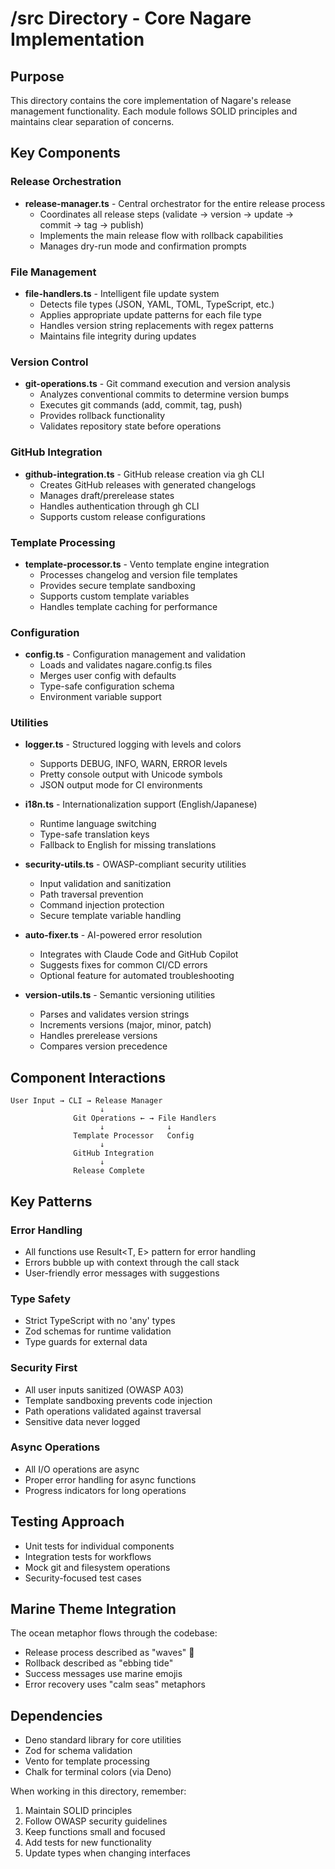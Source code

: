# /src Directory - Core Nagare Implementation

## Purpose

This directory contains the core implementation of Nagare's release management functionality. Each
module follows SOLID principles and maintains clear separation of concerns.

## Key Components

### Release Orchestration

- **release-manager.ts** - Central orchestrator for the entire release process
  - Coordinates all release steps (validate → version → update → commit → tag → publish)
  - Implements the main release flow with rollback capabilities
  - Manages dry-run mode and confirmation prompts

### File Management

- **file-handlers.ts** - Intelligent file update system
  - Detects file types (JSON, YAML, TOML, TypeScript, etc.)
  - Applies appropriate update patterns for each file type
  - Handles version string replacements with regex patterns
  - Maintains file integrity during updates

### Version Control

- **git-operations.ts** - Git command execution and version analysis
  - Analyzes conventional commits to determine version bumps
  - Executes git commands (add, commit, tag, push)
  - Provides rollback functionality
  - Validates repository state before operations

### GitHub Integration

- **github-integration.ts** - GitHub release creation via gh CLI
  - Creates GitHub releases with generated changelogs
  - Manages draft/prerelease states
  - Handles authentication through gh CLI
  - Supports custom release configurations

### Template Processing

- **template-processor.ts** - Vento template engine integration
  - Processes changelog and version file templates
  - Provides secure template sandboxing
  - Supports custom template variables
  - Handles template caching for performance

### Configuration

- **config.ts** - Configuration management and validation
  - Loads and validates nagare.config.ts files
  - Merges user config with defaults
  - Type-safe configuration schema
  - Environment variable support

### Utilities

- **logger.ts** - Structured logging with levels and colors
  - Supports DEBUG, INFO, WARN, ERROR levels
  - Pretty console output with Unicode symbols
  - JSON output mode for CI environments

- **i18n.ts** - Internationalization support (English/Japanese)
  - Runtime language switching
  - Type-safe translation keys
  - Fallback to English for missing translations

- **security-utils.ts** - OWASP-compliant security utilities
  - Input validation and sanitization
  - Path traversal prevention
  - Command injection protection
  - Secure template variable handling

- **auto-fixer.ts** - AI-powered error resolution
  - Integrates with Claude Code and GitHub Copilot
  - Suggests fixes for common CI/CD errors
  - Optional feature for automated troubleshooting

- **version-utils.ts** - Semantic versioning utilities
  - Parses and validates version strings
  - Increments versions (major, minor, patch)
  - Handles prerelease versions
  - Compares version precedence

## Component Interactions

```
User Input → CLI → Release Manager
                    ↓
              Git Operations ← → File Handlers
                    ↓              ↓
              Template Processor   Config
                    ↓
              GitHub Integration
                    ↓
              Release Complete
```

## Key Patterns

### Error Handling

- All functions use Result<T, E> pattern for error handling
- Errors bubble up with context through the call stack
- User-friendly error messages with suggestions

### Type Safety

- Strict TypeScript with no 'any' types
- Zod schemas for runtime validation
- Type guards for external data

### Security First

- All user inputs sanitized (OWASP A03)
- Template sandboxing prevents code injection
- Path operations validated against traversal
- Sensitive data never logged

### Async Operations

- All I/O operations are async
- Proper error handling for async functions
- Progress indicators for long operations

## Testing Approach

- Unit tests for individual components
- Integration tests for workflows
- Mock git and filesystem operations
- Security-focused test cases

## Marine Theme Integration

The ocean metaphor flows through the codebase:

- Release process described as "waves" 🌊
- Rollback described as "ebbing tide"
- Success messages use marine emojis
- Error recovery uses "calm seas" metaphors

## Dependencies

- Deno standard library for core utilities
- Zod for schema validation
- Vento for template processing
- Chalk for terminal colors (via Deno)

When working in this directory, remember:

1. Maintain SOLID principles
2. Follow OWASP security guidelines
3. Keep functions small and focused
4. Add tests for new functionality
5. Update types when changing interfaces
